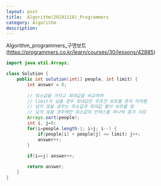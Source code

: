 ```yaml
---
layout: post
title:  Algorithm(20191118)_Programmers
category: Algorithm 
description: 
---
```


Algorithm_programmers_<span class="red">구명보트</span>
(https://programmers.co.kr/learn/courses/30/lessons/42885)
<br>

```java
import java.util.Arrays;

class Solution {
    public int solution(int[] people, int limit) {
        int answer = 0;
        
        // 최소값을 가지고 최대값을 비교하여
        // limit가 넘을 경우 최대값은 무조건 보트를 혼자 타야함
        // 넘지 않을 경우는 최소값과 최대값 둘이 보트를 탐
        // 넘지 않을 경우에만 최소값의 인덱스를 하나씩 증가 시킴
        Arrays.sort(people);
        int i, j=0;
        for(i=people.length-1; i>j; i--) {
        	if(people[i] + people[j] <= limit) j++;
        	answer++;
        }
        
        if(i==j) answer++;

        return answer;
    }
}
```
